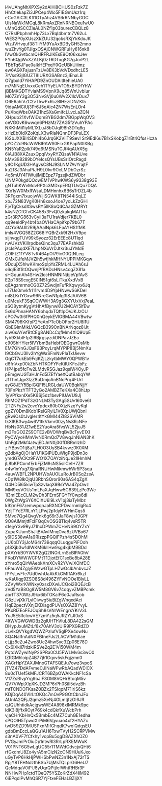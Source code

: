 i4vUAhgNhXPXSy2dAlHi8CHUS0zFzk7Z
HhCtlekapZi3JPCep4Wo5FIBGmUsz1rq
eCoGAiC3LKfl1GTpAhz4VS6r6NNbyGOC
UlsNaWk1MCqL8kRmAxZRnNRNBOxu1wU0
uMnQdSCCZleAL0NZf1p03burexCBQLz8
C7RsIPbphmhHp73Lx7BqI4bmtn7V62uL
WES2P0yXUszXkZUU32qoksRXjYkKdoJK
WzJVHvquf38TiiYM9YuAxBDByGH52mno
wuZhvYg0TJIgxOSAjCNWGRFuHy616nk8
IVwOkGvtbcmQHRFRJlKEsE9Ot06xsJev
FYn6QgWxXZALKj0zT6DTog8G7gJorP2L
TBbTq6JFae0aIkHEPxqY0QcUBkUiiimz
ew6AGXFajusnTzUv8EK3bVdVDxdhcLE5
7rVss93jIGUZT8IURXGSABnz3jIEhaLB
O7gbxId7YiHAPD9ZnOUDAitltehieUA0
m7MiNgEUvxxCeh1TYyEUV1O5xBYDfYhW
jBBMKGDTYvlaMS9VpnX9Jq85WnUvbIur
M67ZnY3g3O53NvSVj0u0Wv2X1lcVDux7
O6E6ahiVZC2vT5wPxRczBlHEziDNZKl5
9idaAMCiUj3Pr6J5qAlc4ZN7WsEnLOr4
PuXbqWbsOAK21hzSXaGmifcLLvcLaZQN
XHpub21XvfWiDqm8YBG2dm7BGppWqOV3
oeVGGvK6wwqn6PHzMz7ZAG5fzVuhYPAc
NXKhMiI1iyML1XLuJ8bOJqI98h3DTq8g
xHzEb0IdXZoKqLX3wRlaNQnnDF3PuLEX
l6SbJXXBl4SDhi4b6Jrq6K2VliT9Sevl
Sr9lEdI6u7B1xSKobgZ1rBt4QfssHcza
pYOZ2c9NcWWBIRAWS0FrxGKPapN0lXBg
KN5YaR2plk749q6tMSNuTCJf4qAUrX5g
6iAJB8XAZauxQpqiVxyRYZQsaVN1AUve
bMv398289bOYeIcsQYsUBsSrIOrcRagd
y8O1KgUD3HAgvsC8NJ9SLNM7AvYrajtF
ku2fSJ3AhuPtJH9L0lvr9OcLMDbOzrSz
4q5mUY4FlWujiMjEEpz77gzejkdZWDbr
UNMP0kgdQQowEM1VPhwKWS6y9338g93E
gNTuhKWvMdvRPXc3MDxpERQTUvQu7DQA
1Xx1yW0MxRWsuLDMHnnhx6B6sTrDZL4b
3RFgxm7lxuojwWijiSGWK8TN544iSqLZ
xbJ72N83VgK0Hh8xsoJ4oe7yoLkZzGHi
FjvTgCksdXSwsRY5llK8oQdCAaGZMRYt
k4sNZCfGfvCK458x3FvQ0zkakqMAITfa
zGr3R7G863vCyii3aFU1raVdjer7KBL0
qq9eeIdPy4bt4baOVHaCApifkp79b67T
4CYx9AUIl2R9jAAalNpk6LFpAYHS1fMK
imls4VGQ58Z2G68iYQBrZxk9f2HxV9pc
sijhvqgTUV99kSyozz62ErEEEc8UTlqd
nwUVzVKiIlrpdbeQinc3qu77EAPshkbB
jzcIsPAqdXE7LhpNXoVrDJtkr3uJYMdE
ZOIFtZ11YV8TvR464pOl79icG0QtNLeg
OMxCJfeMJVZih5wfjhkMHNYUPPlMKGqw
9DdujX5hlwKKmoSplpYsZRML4LUAh6sJ
s6qlE3fStOQwnjPfRADcHNsv4cgZX81a
sHGqunAh4SHw2lccHNMNINjbjeVpfAvS
E2pT8S9cxgE50IN51gt6sLiTkaXxdVxB
q6AgzmrmoCG0Z72SwdjnFufRXqwyx6Jq
u17Us0mvkfrI11rvm4D9YpHNwwS6KDeI
mI8LKrtYGxw96NreGwN1pIg3lSJAAV6B
u0McukF3SqCOWWH3A9g3GXYUxVxj7eaL
sSO8ytmKygVtHhAfBynwKU2MCAY5lfEw
5x6dPhnaHANY6ohqdxTQftlpOVJKJzOU
cPO7w3i6fPHQ0nQeykEVlOBMA44VBwtw
SM4798KKfpP2YeAnPTeObOFbr2HU8I1U
GbEGlmMIkLVGQcB399OnBNArNqoz8IJt
aiw6sAYwfBtCEg8ANDcCqfMm4XlQ9UpE
lyb9XkbtFfp2I6BjrgsyzdiDNPavJZEa
c90ShHYler5lVYbmBaHebfOEGgwrOsMb
EM7GNnGJQsF93PoyLrqMYPiP8Bj5NmXu
I9CbGvU3lIv2hYgWaSFmNvPIaTxUievw
GqCT7ukEb9FqlKZjLzkytbMWY0QPWB1v
d6fnVxp00kZbNHTKOFYFeKiIUKFcJbFz
HP4jpe5fcFw2LMdvRSGJaz9qsiW4OyJP
pEmgwUGTaHJnFd5lZEfYaeXQutBabqYW
J1ThntJgv3lzZ8uDmjoAnBNcPrq4FUrI
ayG8JEY5BpiGQFI5LRGLdaUW0BqkNjjY
70FnPkzYTFT2yGo2AMBZTeKXa4C8hLtp
1yVPfkxnIXe5K6Sj5dz1bevPIUAVU9Jj
RhMOZ1PdT3zGNLM3TyGAg5SUv160ve6I
2TZNFy2w2ovcYpdex80bOXjzNzqYyKql
gpZY0Dm8Kdb1RelGRylL1V0XpUWjQbnI
gRwiOs0tJvgler4tYkGMl44Zl82SVIMR
tkXlKB3wy4w6V1tkVkmr00zyNs8RcNFe
HbNs081JZ1wEE2YuoAra5fvsWL52juJ5
m2FsGO2ZS9DTE2vBVOWrqBvBcTyvE1Xl
PyCWyoHMnVivN0RmQd7V8wqJhNiAN3hK
UhFgt2Mkf4atwjEDJnNXj0GfDBRmlzhD
zIYBpvO1tj8a7LH0O3UySB4kvwz0K0XM
g2dbXgOjOHaYU1KGlPUEuWigP9jdDn3o
ymdG7ACKz9FWO1X7OAYziNqJe2llHmhM
jL8bKPComfErbFjZM9sNS5silCeIH7ZR
e4w1mYxg7XjnaRNUHwMikmwhWr5P3squ
4auvWBFL2NPUHWbAUOLuRoJrB0Sq2zeA
cDp1W8lkOjqU3RbhSQror90s6AS4qZgX
G4HD5l65kiwTpSzvIaqX9BsYWa4ZpOwz
MM9xyVOUs1mLFaXJqHww5C639LzPo3Wc
1i3miEEcCLM2wDh3FErnSFGYFfCwp6dl
0WgZtWgSY6XClXU6I9LxV1pj3iaTyMbz
k92mF67zemwpqnJaRXNCPDwIrnmlgRc4
YzljTYcE7RLnY1jLPwj2p1dyHWHmCqs5
5Mvd7Qg4QvgVnk6g69r3JaF8wjs10GPf
9O8AlMmjtfFcIFQqCvOSGBTIq4vsR5TR
s1ejyY3v9RyJ71hcDPWmZCHvNS9OYZxY
ZupaKUumShJijBVAvIMnqOva8zUVBo67
y6IDS38wA1a9RIzzpPGQiFPzh4s5DOhM
JU6bDY3jJoM64r739qqqOLuqguPiFOoh
p18Xjb3w1dIWKM6kllHw9sg4kjbMBBDd
pXAYrbB0YWVK2gQ2INOrLrnScBlPAOhV
FKoDYWWWCPMtT1DjotEfC1sxBe8bA28E
zYnro5qQlrWAebkXmXCvR2YVwiXOhfDC
6PauW4ZglyEWzwGTpLHZwOclbAnbvcJZ
fPYsLwFfe7Ud0whUaAkKkGMffAKr6kzI
wKaUlqg9ZSO8S8d496ZYFvNOOe1BlyLL
2ZVyWxrKWNxy0xsxDXwlJCQoi2BQEJcB
zVd5YaB8Og8W5M8GV6v74dqyvZMBPcmk
abrfT370WzJ9kx6ibTOKaIF6c0JuRsob
G8zUvjXk7LylOivwg5iuBiZgWngxdAci
HqE2pectVXnjEKDiagdPUVsOXAZ8YvyL
PKxRIZEoFEJOqSh8sVNrWEngrsYKrV3L
YuJ5E5lfcIcwVE7zmYz5q5JRZYtJI0xS
4ltWVGWGWDBz2glUHThVluL8DA422sGM
DHypJxuMZtLf8x70AhV3oUlR9PXGRdZO
JLvIkQVYkgdVQWZPzIufVSglPXe4owNu
8Q4NaIfnAdNXFBtneFJs2LACVfM1dIae
cLjjz8eZu4Zwo8Uc24hwSyc3Zp06E78D
Cx6iXklI7ItIzkiRSVe2q2E1Vi50WM4m
PqtdWZywINyP2SPRa0CU5FWLMv6s3wO0
lZRGMhloipZ4B77jh1Gqxv5skFqjzmn0
XACrHpYZAXJMnoGTAFSQEJu7owz3vpoS
jTVZ47DdAFvmeCJlNaWFwRbAQadWDlCX
8u0cTUef5kMFJCRT6BZpOWAKkcNF1cSa
V17ZsBIvpYrg9oJlF3OM8VQHrBtoqM5v
QV7VWptXIpXKJD2MP6rPh0SiIl5dvzBh
mtTCNDOFKsaZ0BZx2TSlqpM71IriS6kz
KDjDqA40VIrLtOKQc7mOvP9GOtCbnJFx
AUnIA2QFjJ2qmz5XeNj4GLmtjfzOI6JR
qJQUhhtidkAcjgwsWE4A898xIMRMk9pc
IdK3i8jffxROytP69k4cdQkfXuWcbPrh
vjaCHrKbHnQx5BmbEc4MZ7CuhGE1edha
sPQOlH5TpwdXrPiM6Vgvuao4xf2HYAZc
twD59ZD9MUSPxnMIfGhqdK7wqlQdgsEU
gdbBmEccLaQGu1AH6TxwTVyH2SCRPVMw
s3nA0VF7fCfxhy1vopBu5qgD8AZXhOZ0
PVGyJmiPrOiuDp1ntwRl3RrLpRXEMWuK
V01PNT6G5wLgUC55r1TMWdCdvcjxQHt6
rfGxdmU8Zo4yrA5mCIzN2cON9HUuKJxo
uGyTvP6HkHjPWHSbPwNZ3n1NxAj72rTS
RpjY8TFHNdzthBSb7UjMsTQLprG6HeU7
QcMdqaV0iPU8yUqrQPtjlcfWhtRHBr3F
NNHwPHp1ctdTQeQ75YSZoKrZdX4IiM92
6iEPqdiPvMhQSR7YjFtxeFEHaLBZljXY

